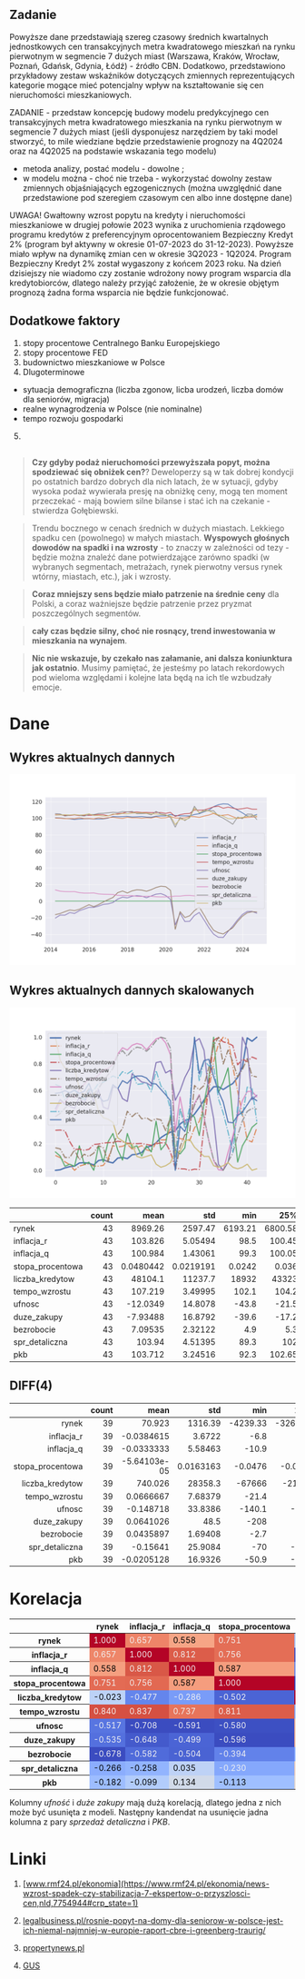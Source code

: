 ## Zadanie

Powyższe dane przedstawiają szereg czasowy średnich kwartalnych jednostkowych cen transakcyjnych metra kwadratowego mieszkań na rynku pierwotnym w segmencie 7 dużych miast (Warszawa, Kraków, Wrocław, Poznań, Gdańsk, Gdynia, Łódź) - źródło CBN.
Dodatkowo, przedstawiono przykładowy zestaw wskaźników dotyczących zmiennych reprezentujących kategorie mogące mieć potencjalny wpływ na kształtowanie się cen nieruchomości mieszkaniowych.

ZADANIE - przedstaw koncepcję budowy modelu predykcyjnego cen transakcyjnych metra kwadratowego mieszkania na rynku pierwotnym w segmencie 7 dużych miast 
(jeśli dysponujesz narzędziem by taki model stworzyć, to mile wiedziane będzie przedstawienie prognozy na 4Q2024 oraz na 4Q2025 na podstawie wskazania tego modelu)																	

- metoda analizy, postać modelu - dowolne ;
- w modelu można - choć nie trzeba - wykorzystać dowolny zestaw zmiennych objaśniających egzogenicznych (można uwzględnić dane przedstawione pod szeregiem czasowym cen albo inne dostępne dane)

UWAGA! Gwałtowny wzrost popytu na kredyty i nieruchomości mieszkaniowe w drugiej połowie 2023 wynika z uruchomienia rządowego programu kredytów z preferencyjnym oprocentowaniem Bezpieczny Kredyt 2% (program był aktywny w okresie 01-07-2023 do 31-12-2023). Powyższe miało wpływ na dynamikę zmian cen w okresie 3Q2023 - 1Q2024. 
Program Bezpieczny Kredyt 2% został wygaszony z końcem 2023 roku. Na dzień dzisiejszy nie wiadomo czy zostanie wdrożony nowy program wsparcia dla kredytobiorców, dlatego należy przyjąć założenie, że w okresie objętym prognozą żadna forma wsparcia nie będzie funkcjonować.																	

## Dodatkowe faktory

1. stopy procentowe Centralnego Banku Europejskiego
2. stopy procentowe FED
3. budownictwo mieszkaniowe w Polsce
4. Dlugoterminowe
-  sytuacja demograficzna (liczba zgonow, licba urodzeń, liczba domów dla seniorów, migracja)
-  realne wynagrodzenia w Polsce (nie nominalne)
-  tempo rozwoju gospodarki
  5. 


##

> __Czy gdyby podaż nieruchomości przewyższała popyt, można spodziewać się obniżek cen?__? Deweloperzy są w tak dobrej kondycji po ostatnich bardzo dobrych dla nich latach, że w sytuacji, gdyby wysoka podaż wywierała presję na obniżkę ceny, mogą ten moment przeczekać - mają bowiem silne bilanse i stać ich na czekanie - stwierdza Gołębiewski.

> Trendu bocznego w cenach średnich w dużych miastach. Lekkiego spadku cen (powolnego) w małych miastach. __Wyspowych głośnych dowodów na spadki i na wzrosty__ - to znaczy w zależności od tezy - będzie można znaleźć dane potwierdzające zarówno spadki (w wybranych segmentach, metrażach, rynek pierwotny versus rynek wtórny, miastach, etc.), jak i wzrosty.

> __Coraz mniejszy sens będzie miało patrzenie na średnie ceny__ dla Polski, a coraz ważniejsze będzie patrzenie przez pryzmat poszczególnych segmentów.

> __cały czas będzie silny, choć nie rosnący, trend inwestowania w mieszkania na wynajem__.

> __Nic nie wskazuje, by czekało nas załamanie, ani dalsza koniunktura jak ostatnio__. Musimy pamiętać, że jesteśmy po latach rekordowych pod wieloma względami i kolejne lata będą na ich tle wzbudzały emocje.

# Dane

## Wykres aktualnych dannych
![Alt Text](./images/all_columns.png)

## Wykres aktualnych dannych skalowanych
![Alt Text](./images/all_columns_scaled.png)



|                  | count |      mean |       std |     min |     25% |     50% |     75% |     max |
| :--------------- | ----: | --------: | --------: | ------: | ------: | ------: | ------: | ------: |
| rynek            |    43 |   8969.26 |   2597.47 | 6193.21 | 6800.58 | 8010.31 | 11087.5 | 14988.4 |
| inflacja_r       |    43 |   103.826 |   5.05494 |    98.5 |  100.45 |   102.4 |   104.5 |   117.3 |
| inflacja_q       |    43 |   100.984 |   1.43061 |    99.3 |  100.05 |   100.5 |  101.65 |   105.8 |
| stopa_procentowa |    43 | 0.0480442 | 0.0219191 |  0.0242 |   0.036 |  0.0382 |  0.0574 |   0.092 |
| liczba_kredytow  |    43 |   48104.1 |   11237.7 |   18932 |   43323 |   47767 |   54456 |   68860 |
| tempo_wzrostu    |    43 |   107.219 |   3.49995 |   102.1 |   104.2 |   106.8 |   110.4 |   114.5 |
| ufnosc           |    43 |  -12.0349 |   14.8078 |   -43.8 |   -21.5 |   -12.5 |    2.25 |     9.1 |
| duze_zakupy      |    43 |  -7.93488 |   16.8792 |   -39.6 |   -17.2 |   -10.7 |      10 |      18 |
| bezrobocie       |    43 |   7.09535 |   2.32122 |     4.9 |     5.3 |     6.1 |    8.25 |    13.5 |
| spr_detaliczna   |    43 |    103.94 |   4.51395 |    89.3 |     102 |   104.8 |   106.3 |   114.4 |
| pkb              |    43 |   103.712 |   3.24516 |    92.3 |  102.65 |   103.9 |   105.3 |   112.2 |

## DIFF(4)

|                  | count |         mean |       std |      min |      25% |     50% |     75% |    max |
| ---------------: | ----: | -----------: | --------: | -------: | -------: | ------: | ------: | -----: |
|            rynek |    39 |       70.923 |   1316.39 | -4239.33 | -326.568 | 92.2113 | 469.816 | 5955.8 |
|       inflacja_r |    39 |   -0.0384615 |    3.6722 |     -6.8 |     -2.7 |    -0.3 |    2.35 |    8.8 |
|       inflacja_q |    39 |   -0.0333333 |   5.58463 |    -10.9 |     -4.8 |    -0.3 |       4 |   13.4 |
| stopa_procentowa |    39 | -5.64103e-05 | 0.0163163 |  -0.0476 |  -0.0046 |  0.0003 | 0.00615 | 0.0392 |
|  liczba_kredytow |    39 |      740.026 |   28358.3 |   -67666 |   -21965 |    2050 |   21779 |  68380 |
|    tempo_wzrostu |    39 |    0.0666667 |   7.68379 |    -21.4 |     -3.5 |    -0.5 |     4.1 |   21.5 |
|           ufnosc |    39 |    -0.148718 |   33.8386 |   -140.1 |    -6.15 |     0.7 |     4.4 |  103.7 |
|      duze_zakupy |    39 |    0.0641026 |      48.5 |     -208 |     -6.7 |     0.3 |    5.05 |  150.3 |
|       bezrobocie |    39 |    0.0435897 |   1.69408 |     -2.7 |     -1.2 |    -0.1 |    1.15 |    3.8 |
|   spr_detaliczna |    39 |     -0.15641 |   25.9084 |      -70 |    -11.4 |     0.6 |    9.85 |   64.4 |
|              pkb |    39 |   -0.0205128 |   16.9326 |    -50.9 |    -3.95 |    -0.8 |    3.75 |     52 |

# Korelacja


<table id="T_875bc">
<style type="text/css">
#T_875bc_row0_col0, #T_875bc_row1_col1, #T_875bc_row2_col2, #T_875bc_row3_col3, #T_875bc_row4_col4, #T_875bc_row5_col5, #T_875bc_row6_col6, #T_875bc_row7_col7, #T_875bc_row8_col8, #T_875bc_row9_col9, #T_875bc_row10_col10 {
  background-color: #b40426;
  color: #f1f1f1;
}
#T_875bc_row0_col1 {
  background-color: #ee8468;
  color: #f1f1f1;
}
#T_875bc_row0_col2, #T_875bc_row4_col6 {
  background-color: #f6a586;
  color: #000000;
}
#T_875bc_row0_col3, #T_875bc_row1_col3, #T_875bc_row2_col5 {
  background-color: #e46e56;
  color: #f1f1f1;
}
#T_875bc_row0_col4, #T_875bc_row4_col5 {
  background-color: #a5c3fe;
  color: #000000;
}
#T_875bc_row0_col5, #T_875bc_row1_col5, #T_875bc_row5_col0, #T_875bc_row5_col1 {
  background-color: #d55042;
  color: #f1f1f1;
}
#T_875bc_row0_col6, #T_875bc_row2_col8 {
  background-color: #5d7ce6;
  color: #f1f1f1;
}
#T_875bc_row0_col7, #T_875bc_row1_col10, #T_875bc_row2_col6 {
  background-color: #4f69d9;
  color: #f1f1f1;
}
#T_875bc_row0_col8, #T_875bc_row6_col3 {
  background-color: #3d50c3;
  color: #f1f1f1;
}
#T_875bc_row0_col9, #T_875bc_row0_col10, #T_875bc_row1_col6, #T_875bc_row1_col7, #T_875bc_row3_col4, #T_875bc_row5_col8, #T_875bc_row6_col1, #T_875bc_row6_col2, #T_875bc_row7_col3, #T_875bc_row8_col0, #T_875bc_row8_col5 {
  background-color: #3b4cc0;
  color: #f1f1f1;
}
#T_875bc_row1_col0 {
  background-color: #ee8669;
  color: #f1f1f1;
}
#T_875bc_row1_col2, #T_875bc_row5_col3 {
  background-color: #dc5d4a;
  color: #f1f1f1;
}
#T_875bc_row1_col4 {
  background-color: #3f53c6;
  color: #f1f1f1;
}
#T_875bc_row1_col8 {
  background-color: #4e68d8;
  color: #f1f1f1;
}
#T_875bc_row1_col9 {
  background-color: #3c4ec2;
  color: #f1f1f1;
}
#T_875bc_row2_col0 {
  background-color: #f59f80;
  color: #000000;
}
#T_875bc_row2_col1, #T_875bc_row3_col5 {
  background-color: #d95847;
  color: #f1f1f1;
}
#T_875bc_row2_col3, #T_875bc_row3_col2 {
  background-color: #f59d7e;
  color: #000000;
}
#T_875bc_row2_col4 {
  background-color: #6788ee;
  color: #f1f1f1;
}
#T_875bc_row2_col7 {
  background-color: #5673e0;
  color: #f1f1f1;
}
#T_875bc_row2_col9 {
  background-color: #88abfd;
  color: #000000;
}
#T_875bc_row2_col10 {
  background-color: #93b5fe;
  color: #000000;
}
#T_875bc_row3_col0 {
  background-color: #e36b54;
  color: #f1f1f1;
}
#T_875bc_row3_col1 {
  background-color: #e26952;
  color: #f1f1f1;
}
#T_875bc_row3_col6 {
  background-color: #516ddb;
  color: #f1f1f1;
}
#T_875bc_row3_col7, #T_875bc_row7_col1 {
  background-color: #445acc;
  color: #f1f1f1;
}
#T_875bc_row3_col8 {
  background-color: #7396f5;
  color: #f1f1f1;
}
#T_875bc_row3_col9 {
  background-color: #4358cb;
  color: #f1f1f1;
}
#T_875bc_row3_col10, #T_875bc_row4_col3, #T_875bc_row7_col2 {
  background-color: #4b64d5;
  color: #f1f1f1;
}
#T_875bc_row4_col0 {
  background-color: #bcd2f7;
  color: #000000;
}
#T_875bc_row4_col1 {
  background-color: #6485ec;
  color: #f1f1f1;
}
#T_875bc_row4_col2 {
  background-color: #799cf8;
  color: #f1f1f1;
}
#T_875bc_row4_col7 {
  background-color: #f7aa8c;
  color: #000000;
}
#T_875bc_row4_col8 {
  background-color: #aac7fd;
  color: #000000;
}
#T_875bc_row4_col9 {
  background-color: #dedcdb;
  color: #000000;
}
#T_875bc_row4_col10, #T_875bc_row9_col5 {
  background-color: #c3d5f4;
  color: #000000;
}
#T_875bc_row5_col2 {
  background-color: #e7745b;
  color: #f1f1f1;
}
#T_875bc_row5_col4 {
  background-color: #86a9fc;
  color: #f1f1f1;
}
#T_875bc_row5_col6 {
  background-color: #6384eb;
  color: #f1f1f1;
}
#T_875bc_row5_col7, #T_875bc_row6_col5 {
  background-color: #6180e9;
  color: #f1f1f1;
}
#T_875bc_row5_col9 {
  background-color: #7ea1fa;
  color: #f1f1f1;
}
#T_875bc_row5_col10 {
  background-color: #98b9ff;
  color: #000000;
}
#T_875bc_row6_col0 {
  background-color: #5875e1;
  color: #f1f1f1;
}
#T_875bc_row6_col4 {
  background-color: #f7b396;
  color: #000000;
}
#T_875bc_row6_col7, #T_875bc_row7_col6 {
  background-color: #b70d28;
  color: #f1f1f1;
}
#T_875bc_row6_col8 {
  background-color: #cad8ef;
  color: #000000;
}
#T_875bc_row6_col9 {
  background-color: #e0dbd8;
  color: #000000;
}
#T_875bc_row6_col10 {
  background-color: #c1d4f4;
  color: #000000;
}
#T_875bc_row7_col0 {
  background-color: #5470de;
  color: #f1f1f1;
}
#T_875bc_row7_col4 {
  background-color: #f7b497;
  color: #000000;
}
#T_875bc_row7_col5 {
  background-color: #688aef;
  color: #f1f1f1;
}
#T_875bc_row7_col8 {
  background-color: #c5d6f2;
  color: #000000;
}
#T_875bc_row7_col9 {
  background-color: #edd2c3;
  color: #000000;
}
#T_875bc_row7_col10 {
  background-color: #d7dce3;
  color: #000000;
}
#T_875bc_row8_col1 {
  background-color: #506bda;
  color: #f1f1f1;
}
#T_875bc_row8_col2 {
  background-color: #4a63d3;
  color: #f1f1f1;
}
#T_875bc_row8_col3 {
  background-color: #6282ea;
  color: #f1f1f1;
}
#T_875bc_row8_col4 {
  background-color: #8caffe;
  color: #000000;
}
#T_875bc_row8_col6 {
  background-color: #ccd9ed;
  color: #000000;
}
#T_875bc_row8_col7 {
  background-color: #c0d4f5;
  color: #000000;
}
#T_875bc_row8_col9 {
  background-color: #a2c1ff;
  color: #000000;
}
#T_875bc_row8_col10 {
  background-color: #7da0f9;
  color: #f1f1f1;
}
#T_875bc_row9_col0 {
  background-color: #8badfd;
  color: #000000;
}
#T_875bc_row9_col1 {
  background-color: #92b4fe;
  color: #000000;
}
#T_875bc_row9_col2 {
  background-color: #bed2f6;
  color: #000000;
}
#T_875bc_row9_col3 {
  background-color: #85a8fc;
  color: #f1f1f1;
}
#T_875bc_row9_col4 {
  background-color: #efcebd;
  color: #000000;
}
#T_875bc_row9_col6 {
  background-color: #f5c0a7;
  color: #000000;
}
#T_875bc_row9_col7 {
  background-color: #f7b79b;
  color: #000000;
}
#T_875bc_row9_col8 {
  background-color: #d8dce2;
  color: #000000;
}
#T_875bc_row9_col10 {
  background-color: #d44e41;
  color: #f1f1f1;
}
#T_875bc_row10_col0 {
  background-color: #9dbdff;
  color: #000000;
}
#T_875bc_row10_col1 {
  background-color: #b2ccfb;
  color: #000000;
}
#T_875bc_row10_col2 {
  background-color: #d1dae9;
  color: #000000;
}
#T_875bc_row10_col3 {
  background-color: #9fbfff;
  color: #000000;
}
#T_875bc_row10_col4 {
  background-color: #e6d7cf;
  color: #000000;
}
#T_875bc_row10_col5 {
  background-color: #dcdddd;
  color: #000000;
}
#T_875bc_row10_col6 {
  background-color: #f0cdbb;
  color: #000000;
}
#T_875bc_row10_col7 {
  background-color: #f5c4ac;
  color: #000000;
}
#T_875bc_row10_col8 {
  background-color: #cedaeb;
  color: #000000;
}
#T_875bc_row10_col9 {
  background-color: #d1493f;
  color: #f1f1f1;
}
</style>
  <thead>
    <tr>
      <th class="blank level0" >&nbsp;</th>
      <th id="T_875bc_level0_col0" class="col_heading level0 col0" >rynek</th>
      <th id="T_875bc_level0_col1" class="col_heading level0 col1" >inflacja_r</th>
      <th id="T_875bc_level0_col2" class="col_heading level0 col2" >inflacja_q</th>
      <th id="T_875bc_level0_col3" class="col_heading level0 col3" >stopa_procentowa</th>
      <th id="T_875bc_level0_col4" class="col_heading level0 col4" >liczba_kredytow</th>
      <th id="T_875bc_level0_col5" class="col_heading level0 col5" >tempo_wzrostu</th>
      <th id="T_875bc_level0_col6" class="col_heading level0 col6" >ufnosc</th>
      <th id="T_875bc_level0_col7" class="col_heading level0 col7" >duze_zakupy</th>
      <th id="T_875bc_level0_col8" class="col_heading level0 col8" >bezrobocie</th>
      <th id="T_875bc_level0_col9" class="col_heading level0 col9" >spr_detaliczna</th>
      <th id="T_875bc_level0_col10" class="col_heading level0 col10" >pkb</th>
    </tr>
  </thead>
  <tbody>
    <tr>
      <th id="T_875bc_level0_row0" class="row_heading level0 row0" >rynek</th>
      <td id="T_875bc_row0_col0" class="data row0 col0" >1.000</td>
      <td id="T_875bc_row0_col1" class="data row0 col1" >0.657</td>
      <td id="T_875bc_row0_col2" class="data row0 col2" >0.558</td>
      <td id="T_875bc_row0_col3" class="data row0 col3" >0.751</td>
      <td id="T_875bc_row0_col4" class="data row0 col4" >-0.023</td>
      <td id="T_875bc_row0_col5" class="data row0 col5" >0.840</td>
      <td id="T_875bc_row0_col6" class="data row0 col6" >-0.517</td>
      <td id="T_875bc_row0_col7" class="data row0 col7" >-0.535</td>
      <td id="T_875bc_row0_col8" class="data row0 col8" >-0.678</td>
      <td id="T_875bc_row0_col9" class="data row0 col9" >-0.266</td>
      <td id="T_875bc_row0_col10" class="data row0 col10" >-0.182</td>
    </tr>
    <tr>
      <th id="T_875bc_level0_row1" class="row_heading level0 row1" >inflacja_r</th>
      <td id="T_875bc_row1_col0" class="data row1 col0" >0.657</td>
      <td id="T_875bc_row1_col1" class="data row1 col1" >1.000</td>
      <td id="T_875bc_row1_col2" class="data row1 col2" >0.812</td>
      <td id="T_875bc_row1_col3" class="data row1 col3" >0.756</td>
      <td id="T_875bc_row1_col4" class="data row1 col4" >-0.477</td>
      <td id="T_875bc_row1_col5" class="data row1 col5" >0.837</td>
      <td id="T_875bc_row1_col6" class="data row1 col6" >-0.708</td>
      <td id="T_875bc_row1_col7" class="data row1 col7" >-0.648</td>
      <td id="T_875bc_row1_col8" class="data row1 col8" >-0.582</td>
      <td id="T_875bc_row1_col9" class="data row1 col9" >-0.258</td>
      <td id="T_875bc_row1_col10" class="data row1 col10" >-0.099</td>
    </tr>
    <tr>
      <th id="T_875bc_level0_row2" class="row_heading level0 row2" >inflacja_q</th>
      <td id="T_875bc_row2_col0" class="data row2 col0" >0.558</td>
      <td id="T_875bc_row2_col1" class="data row2 col1" >0.812</td>
      <td id="T_875bc_row2_col2" class="data row2 col2" >1.000</td>
      <td id="T_875bc_row2_col3" class="data row2 col3" >0.587</td>
      <td id="T_875bc_row2_col4" class="data row2 col4" >-0.286</td>
      <td id="T_875bc_row2_col5" class="data row2 col5" >0.737</td>
      <td id="T_875bc_row2_col6" class="data row2 col6" >-0.591</td>
      <td id="T_875bc_row2_col7" class="data row2 col7" >-0.499</td>
      <td id="T_875bc_row2_col8" class="data row2 col8" >-0.504</td>
      <td id="T_875bc_row2_col9" class="data row2 col9" >0.035</td>
      <td id="T_875bc_row2_col10" class="data row2 col10" >0.134</td>
    </tr>
    <tr>
      <th id="T_875bc_level0_row3" class="row_heading level0 row3" >stopa_procentowa</th>
      <td id="T_875bc_row3_col0" class="data row3 col0" >0.751</td>
      <td id="T_875bc_row3_col1" class="data row3 col1" >0.756</td>
      <td id="T_875bc_row3_col2" class="data row3 col2" >0.587</td>
      <td id="T_875bc_row3_col3" class="data row3 col3" >1.000</td>
      <td id="T_875bc_row3_col4" class="data row3 col4" >-0.502</td>
      <td id="T_875bc_row3_col5" class="data row3 col5" >0.811</td>
      <td id="T_875bc_row3_col6" class="data row3 col6" >-0.580</td>
      <td id="T_875bc_row3_col7" class="data row3 col7" >-0.596</td>
      <td id="T_875bc_row3_col8" class="data row3 col8" >-0.394</td>
      <td id="T_875bc_row3_col9" class="data row3 col9" >-0.230</td>
      <td id="T_875bc_row3_col10" class="data row3 col10" >-0.113</td>
    </tr>
    <tr>
      <th id="T_875bc_level0_row4" class="row_heading level0 row4" >liczba_kredytow</th>
      <td id="T_875bc_row4_col0" class="data row4 col0" >-0.023</td>
      <td id="T_875bc_row4_col1" class="data row4 col1" >-0.477</td>
      <td id="T_875bc_row4_col2" class="data row4 col2" >-0.286</td>
      <td id="T_875bc_row4_col3" class="data row4 col3" >-0.502</td>
      <td id="T_875bc_row4_col4" class="data row4 col4" >1.000</td>
      <td id="T_875bc_row4_col5" class="data row4 col5" >-0.152</td>
      <td id="T_875bc_row4_col6" class="data row4 col6" >0.521</td>
      <td id="T_875bc_row4_col7" class="data row4 col7" >0.514</td>
      <td id="T_875bc_row4_col8" class="data row4 col8" >-0.130</td>
      <td id="T_875bc_row4_col9" class="data row4 col9" >0.373</td>
      <td id="T_875bc_row4_col10" class="data row4 col10" >0.302</td>
    </tr>
    <tr>
      <th id="T_875bc_level0_row5" class="row_heading level0 row5" >tempo_wzrostu</th>
      <td id="T_875bc_row5_col0" class="data row5 col0" >0.840</td>
      <td id="T_875bc_row5_col1" class="data row5 col1" >0.837</td>
      <td id="T_875bc_row5_col2" class="data row5 col2" >0.737</td>
      <td id="T_875bc_row5_col3" class="data row5 col3" >0.811</td>
      <td id="T_875bc_row5_col4" class="data row5 col4" >-0.152</td>
      <td id="T_875bc_row5_col5" class="data row5 col5" >1.000</td>
      <td id="T_875bc_row5_col6" class="data row5 col6" >-0.482</td>
      <td id="T_875bc_row5_col7" class="data row5 col7" >-0.445</td>
      <td id="T_875bc_row5_col8" class="data row5 col8" >-0.693</td>
      <td id="T_875bc_row5_col9" class="data row5 col9" >-0.003</td>
      <td id="T_875bc_row5_col10" class="data row5 col10" >0.152</td>
    </tr>
    <tr>
      <th id="T_875bc_level0_row6" class="row_heading level0 row6" >ufnosc</th>
      <td id="T_875bc_row6_col0" class="data row6 col0" >-0.517</td>
      <td id="T_875bc_row6_col1" class="data row6 col1" >-0.708</td>
      <td id="T_875bc_row6_col2" class="data row6 col2" >-0.591</td>
      <td id="T_875bc_row6_col3" class="data row6 col3" >-0.580</td>
      <td id="T_875bc_row6_col4" class="data row6 col4" >0.521</td>
      <td id="T_875bc_row6_col5" class="data row6 col5" >-0.482</td>
      <td id="T_875bc_row6_col6" class="data row6 col6" >1.000</td>
      <td id="T_875bc_row6_col7" class="data row6 col7" >0.983</td>
      <td id="T_875bc_row6_col8" class="data row6 col8" >0.040</td>
      <td id="T_875bc_row6_col9" class="data row6 col9" >0.384</td>
      <td id="T_875bc_row6_col10" class="data row6 col10" >0.296</td>
    </tr>
    <tr>
      <th id="T_875bc_level0_row7" class="row_heading level0 row7" >duze_zakupy</th>
      <td id="T_875bc_row7_col0" class="data row7 col0" >-0.535</td>
      <td id="T_875bc_row7_col1" class="data row7 col1" >-0.648</td>
      <td id="T_875bc_row7_col2" class="data row7 col2" >-0.499</td>
      <td id="T_875bc_row7_col3" class="data row7 col3" >-0.596</td>
      <td id="T_875bc_row7_col4" class="data row7 col4" >0.514</td>
      <td id="T_875bc_row7_col5" class="data row7 col5" >-0.445</td>
      <td id="T_875bc_row7_col6" class="data row7 col6" >0.983</td>
      <td id="T_875bc_row7_col7" class="data row7 col7" >1.000</td>
      <td id="T_875bc_row7_col8" class="data row7 col8" >0.014</td>
      <td id="T_875bc_row7_col9" class="data row7 col9" >0.454</td>
      <td id="T_875bc_row7_col10" class="data row7 col10" >0.384</td>
    </tr>
    <tr>
      <th id="T_875bc_level0_row8" class="row_heading level0 row8" >bezrobocie</th>
      <td id="T_875bc_row8_col0" class="data row8 col0" >-0.678</td>
      <td id="T_875bc_row8_col1" class="data row8 col1" >-0.582</td>
      <td id="T_875bc_row8_col2" class="data row8 col2" >-0.504</td>
      <td id="T_875bc_row8_col3" class="data row8 col3" >-0.394</td>
      <td id="T_875bc_row8_col4" class="data row8 col4" >-0.130</td>
      <td id="T_875bc_row8_col5" class="data row8 col5" >-0.693</td>
      <td id="T_875bc_row8_col6" class="data row8 col6" >0.040</td>
      <td id="T_875bc_row8_col7" class="data row8 col7" >0.014</td>
      <td id="T_875bc_row8_col8" class="data row8 col8" >1.000</td>
      <td id="T_875bc_row8_col9" class="data row8 col9" >0.125</td>
      <td id="T_875bc_row8_col10" class="data row8 col10" >0.063</td>
    </tr>
    <tr>
      <th id="T_875bc_level0_row9" class="row_heading level0 row9" >spr_detaliczna</th>
      <td id="T_875bc_row9_col0" class="data row9 col0" >-0.266</td>
      <td id="T_875bc_row9_col1" class="data row9 col1" >-0.258</td>
      <td id="T_875bc_row9_col2" class="data row9 col2" >0.035</td>
      <td id="T_875bc_row9_col3" class="data row9 col3" >-0.230</td>
      <td id="T_875bc_row9_col4" class="data row9 col4" >0.373</td>
      <td id="T_875bc_row9_col5" class="data row9 col5" >-0.003</td>
      <td id="T_875bc_row9_col6" class="data row9 col6" >0.384</td>
      <td id="T_875bc_row9_col7" class="data row9 col7" >0.454</td>
      <td id="T_875bc_row9_col8" class="data row9 col8" >0.125</td>
      <td id="T_875bc_row9_col9" class="data row9 col9" >1.000</td>
      <td id="T_875bc_row9_col10" class="data row9 col10" >0.893</td>
    </tr>
    <tr>
      <th id="T_875bc_level0_row10" class="row_heading level0 row10" >pkb</th>
      <td id="T_875bc_row10_col0" class="data row10 col0" >-0.182</td>
      <td id="T_875bc_row10_col1" class="data row10 col1" >-0.099</td>
      <td id="T_875bc_row10_col2" class="data row10 col2" >0.134</td>
      <td id="T_875bc_row10_col3" class="data row10 col3" >-0.113</td>
      <td id="T_875bc_row10_col4" class="data row10 col4" >0.302</td>
      <td id="T_875bc_row10_col5" class="data row10 col5" >0.152</td>
      <td id="T_875bc_row10_col6" class="data row10 col6" >0.296</td>
      <td id="T_875bc_row10_col7" class="data row10 col7" >0.384</td>
      <td id="T_875bc_row10_col8" class="data row10 col8" >0.063</td>
      <td id="T_875bc_row10_col9" class="data row10 col9" >0.893</td>
      <td id="T_875bc_row10_col10" class="data row10 col10" >1.000</td>
    </tr>
  </tbody>
</table>

Kolumny _ufność_ i _duże zakupy_ mają dużą korelacją, dlatego jedna z nich może być usunięta z modeli. Następny kandendat na usunięcie jadna kolumna z pary _sprzedaż detaliczna_ i _PKB_.


# Linki
 1. [www.rmf24.pl/ekonomia](https://www.rmf24.pl/ekonomia/news-wzrost-spadek-czy-stabilizacja-7-ekspertow-o-przyszlosci-cen,nId,7754944#crp_state=1)
 2. [legalbusiness.pl/rosnie-popyt-na-domy-dla-seniorow-w-polsce-jest-ich-niemal-najmniej-w-europie-raport-cbre-i-greenberg-traurig/](https://legalbusiness.pl/rosnie-popyt-na-domy-dla-seniorow-w-polsce-jest-ich-niemal-najmniej-w-europie-raport-cbre-i-greenberg-traurig/)

 3. [propertynews.pl](https://www.propertynews.pl/polityka-i-spoleczenstwo/gus-w-kwartalach-i-iii-spadek-liczby-oddanych-mieszkan-i-wiecej-rozpoczetych-budow,178211.html)

 4. [GUS](https://stat.gov.pl/obszary-tematyczne/przemysl-budownictwo-srodki-trwale/budownictwo/budownictwo-mieszkaniowe-w-okresie-styczen-pazdziernik-2024-roku,5,157.html)